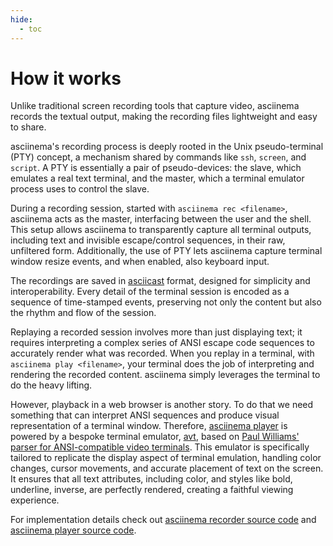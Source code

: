 ```yaml
---
hide:
  - toc
---
```


# How it works

Unlike traditional screen recording tools that capture video, asciinema records
the textual output, making the recording files lightweight and easy to share.

asciinema's recording process is deeply rooted in the Unix pseudo-terminal (PTY)
concept, a mechanism shared by commands like `ssh`, `screen`, and `script`. A
PTY is essentially a pair of pseudo-devices: the slave, which emulates a real
text terminal, and the master, which a terminal emulator process uses to control
the slave.

During a recording session, started with `asciinema rec <filename>`, asciinema
acts as the master, interfacing between the user and the shell. This setup
allows asciinema to transparently capture all terminal outputs, including text
and invisible escape/control sequences, in their raw, unfiltered form.
Additionally, the use of PTY lets asciinema capture terminal window resize
events, and when enabled, also keyboard input.

The recordings are saved in [asciicast](manual/asciicast/v2.md) format, designed
for simplicity and interoperability. Every detail of the terminal session is
encoded as a sequence of time-stamped events, preserving not only the content
but also the rhythm and flow of the session.

Replaying a recorded session involves more than just displaying text; it
requires interpreting a complex series of ANSI escape code sequences to
accurately render what was recorded. When you replay in a terminal, with
`asciinema play <filename>`, your terminal does the job of interpreting and
rendering the recorded content. asciinema simply leverages the terminal to do
the heavy lifting.

However, playback in a web browser is another story. To do that we need
something that can interpret ANSI sequences and produce visual representation of
a terminal window. Therefore, [asciinema player](manual/player/index.md) is
powered by a bespoke terminal emulator, [avt](https://github.com/asciinema/avt),
based on [Paul Williams' parser for ANSI-compatible video
terminals](https://vt100.net/emu/dec_ansi_parser). This emulator is specifically
tailored to replicate the display aspect of terminal emulation, handling color
changes, cursor movements, and accurate placement of text on the screen. It
ensures that all text attributes, including color, and styles like bold,
underline, inverse, are perfectly rendered, creating a faithful viewing
experience.

For implementation details check out [asciinema recorder source
code](https://github.com/asciinema/asciinema) and [asciinema player source
code](https://github.com/asciinema/asciinema-player).
